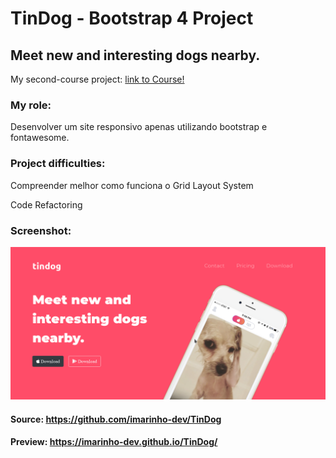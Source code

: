 # TinDog - Bootstrap 4 Project

## Meet new and interesting dogs nearby.

My second-course project: [link to Course!](https://www.udemy.com/course/the-complete-web-development-bootcamp/) 


### My role:

Desenvolver um site responsivo apenas utilizando bootstrap e fontawesome.

### Project difficulties:

Compreender melhor como funciona o Grid Layout System

Code Refactoring


### Screenshot:

![Image of Tindog](https://github.com/imarinho-dev/TinDog/blob/master/screenshot/Tindog%20screenshot.png?raw=true)

#### Source: https://github.com/imarinho-dev/TinDog

#### Preview: https://imarinho-dev.github.io/TinDog/
